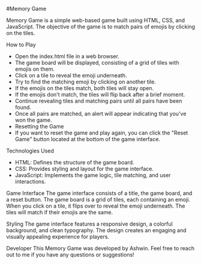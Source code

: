 #Memory Game

Memory Game is a simple web-based game built using HTML, CSS, and JavaScript. The objective of the game is to match pairs of emojis by clicking on the tiles.

How to Play
-  Open the index.html file in a web browser.
-  The game board will be displayed, consisting of a grid of tiles with emojis on them.
-  Click on a tile to reveal the emoji underneath.
-  Try to find the matching emoji by clicking on another tile.
-  If the emojis on the tiles match, both tiles will stay open.
-  If the emojis don't match, the tiles will flip back after a brief moment.
-  Continue revealing tiles and matching pairs until all pairs have been found.
-  Once all pairs are matched, an alert will appear indicating that you've won the game.
-  Resetting the Game
-  If you want to reset the game and play again, you can click the "Reset Game" button located at the bottom of the game interface.

Technologies Used
-  HTML: Defines the structure of the game board.
-  CSS: Provides styling and layout for the game interface.
-  JavaScript: Implements the game logic, tile matching, and user interactions.

Game Interface
The game interface consists of a title, the game board, and a reset button. The game board is a grid of tiles, each containing an emoji. When you click on a tile, it flips over to reveal the emoji underneath. The tiles will match if their emojis are the same.

Styling
The game interface features a responsive design, a colorful background, and clean typography. The design creates an engaging and visually appealing experience for players.

Developer
This Memory Game was developed by Ashwin. Feel free to reach out to me if you have any questions or suggestions!
